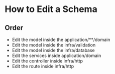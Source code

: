 # How to Edit a Schema

## Order
- Edit the model inside the application/**/domain
- Edit the model inside the infra/validation
- Edit the model inside the infra/database
- Edit the services inside application/domain
- Edit the controller inside infra/http
- Edit the route inside infra/http
